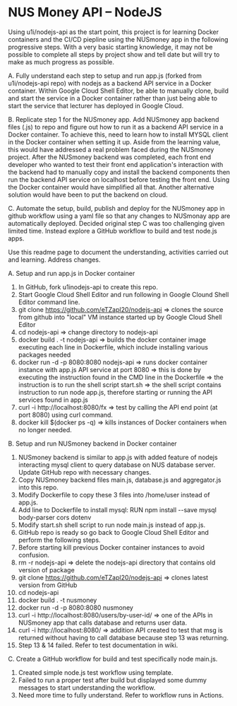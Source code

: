 # NUS Money API – NodeJS

Using u1i/nodejs-api as the start point, this project is for learning Docker containers and the CI/CD piepline using the NUSmoney app in the following progressive steps.  With a very basic starting knowledge, it may not be possible to complete all steps by project show and tell date but will try to make as much progress as possible.

A. Fully understand each step to setup and run app.js (forked from u1i/nodejs-api repo) with nodejs as a backend API service in a Docker container.  Within Google Cloud Shell Editor, be able to manually clone, build and start the service in a Docker container rather than just being able to start the service that lecturer has deployed in Google Cloud.

B. Replicate step 1 for the NUSmoney app.  Add NUSmoney app backend files (.js) to repo and figure out how to run it as a backend API service in a Docker container.  To achieve this, need to learn how to install MYSQL client in the Docker container when setting it up.  Aside from the learning value, this would have addressed a real problem faced during the NUSmoney project.  After the NUSmoney backend was completed, each front end developer who wanted to test their front end application's interaction with the backend had to manually copy and install the backend components then run the backend API service on localhost before testing the front end.  Using the Docker container would have simplified all that.  Another alternative solution would have been to put the backend on cloud.

C. Automate the setup, build, publish and deploy for the NUSmoney app in github workflow using a yaml file so that any changes to NUSmonay app are automatically deployed.  Decided original step C was too challenging given limited time.  Instead explore a GitHub workflow to build and test node.js apps.

Use this readme page to document the understanding, activities carried out and learning.  Address changes.

A. Setup and run app.js in Docker container
1. In GitHub, fork u1inodejs-api to create this repo.
2. Start Google Cloud Shell Editor and run following in Google Clound Shell Editor command line.
3. git clone https://github.com/eTZapl20/nodejs-api => clones the source from github into "local" VM instance started up by Google Cloud Shell Editor
4. cd nodejs-api => change directory to nodejs-api
5. docker build . -t nodejs-api => builds the docker container image executing each line in Dockerfile, which include installing various packages needed
6. docker run -d -p 8080:8080 nodejs-api => runs docker container instance with app.js API service at port 8080 => this is done by executing the instruction found in the CMD line in the Dockerfile => the instruction is to run the shell script start.sh => the shell script contains instruction to run node app.js, therefore starting or running the API services found in app.js
7. curl -i http://localhost:8080/fx => test by calling the API end point (at port 8080) using curl command.
8. docker kill $(docker ps -q) => kills instances of Docker containers when no longer needed.

B. Setup and run NUSmoney backend in Docker container
1. NUSmoney backend is similar to app.js with added feature of nodejs interacting mysql client to query database on NUS database server.  Update GitHub repo with necessary changes.
2. Copy NUSmoney backend files main.js, database.js and aggregator.js into this repo.
3. Modify Dockerfile to copy these 3 files into /home/user instead of app.js.
4. Add line to Dockerfile to install mysql: RUN npm install --save mysql body-parser cors dotenv
5. Modify start.sh shell script to run node main.js instead of app.js.
6. GitHub repo is ready so go back to Google Cloud Shell Editor and perform the following steps.
7. Before starting kill previous Docker container instances to avoid confusion.
8. rm -r nodejs-api => delete the nodejs-api directory that contains old version of package
9. git clone https://github.com/eTZapl20/nodejs-api => clones latest version from GitHub
10. cd nodejs-api
11. docker build . -t nusmoney
12. docker run -d -p 8080:8080 nusmoney
13. curl -i http://localhost:8080/users/by-user-id/ => one of the APIs in NUSmoney app that calls database and returns user data.
14. curl -i http://localhost:8080/ => addition API created to test that msg is returned without having to call database because step 13 was returning.  
15. Step 13 & 14 failed.  Refer to test documentation in wiki.

C.  Create a GitHub workflow for build and test specifically node main.js.  
1. Created simple node.js test workflow using template.  
2. Failed to run a proper test after build but displayed some dummy messages to start understanding the workflow.  
3. Need more time to fully understand.  Refer to workflow runs in Actions.  
